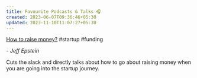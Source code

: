```yaml
---
title: Favourite Podcasts & Talks 🎧
created: 2023-06-07T09:36:46+05:30
updated: 2023-11-10T11:07:27+05:30
---
```


[How to raise money?](https://www.youtube.com/watch?v=EoquIYtjM7w) #startup #funding

*- Jeff Epstein*

Cuts the slack and directly talks about how to go about raising money when you are going into the startup journey. 


